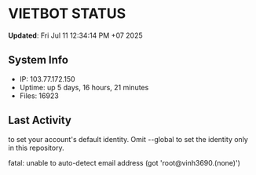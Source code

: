 # VIETBOT STATUS
**Updated**: Fri Jul 11 12:34:14 PM +07 2025

## System Info
- IP: 103.77.172.150
- Uptime: up 5 days, 16 hours, 21 minutes
- Files: 16923

## Last Activity

to set your account's default identity.
Omit --global to set the identity only in this repository.

fatal: unable to auto-detect email address (got 'root@vinh3690.(none)')
